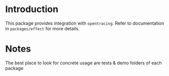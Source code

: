 # Introduction

This package provides integration with `opentracing`. Refer to documentation in `packages/effect` for more details.

# Notes
The best place to look for concrete usage are tests & demo folders of each package